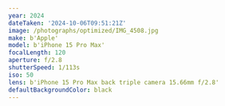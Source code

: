 ```yaml
---
year: 2024
dateTaken: '2024-10-06T09:51:21Z'
image: /photographs/optimized/IMG_4508.jpg
make: b'Apple'
model: b'iPhone 15 Pro Max'
focalLength: 120
aperture: f/2.8
shutterSpeed: 1/113s
iso: 50
lens: b'iPhone 15 Pro Max back triple camera 15.66mm f/2.8'
defaultBackgroundColor: black
---
```

